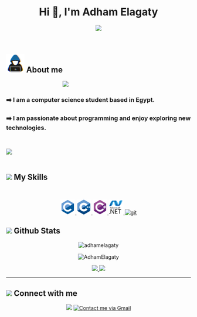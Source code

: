 <h1 align="center">Hi 👋, I'm Adham Elagaty</h1>

<p align="center">
<img src="https://readme-typing-svg.demolab.com?font=Fira+Code&duration=4000&pause=30&center=true&vCenter=true&width=435&lines=Welcome+To+My+Github+Profile;Computer+Science+Student%F0%9F%92%BB;Always+Learning+New+Things" /></a>
</p>

<br>

## <picture><img src = "https://github.com/0xAbdulKhalid/0xAbdulKhalid/raw/main/assets/mdImages/about_me.gif" width = 50px></picture> **About me**

<picture> <img align="right" src="https://cdn.dribbble.com/users/1162077/screenshots/5403918/media/d5dccb5d5818cba2c8fa0cb15fb578b3.gif" width = 350px></picture>

<br>

### ➡️ I am a computer science student based in Egypt. 
### ➡️ I am passionate about programming and enjoy exploring new technologies.

<br>

<img src="https://user-images.githubusercontent.com/73097560/115834477-dbab4500-a447-11eb-908a-139a6edaec5c.gif"><br><br>

<h2><img src = "https://media2.giphy.com/media/QssGEmpkyEOhBCb7e1/giphy.gif?cid=ecf05e47a0n3gi1bfqntqmob8g9aid1oyj2wr3ds3mg700bl&rid=giphy.gif" width ="30"> My Skills</h2>

<br>

<p align="center"> <a href="https://www.cprogramming.com/" target="_blank" rel="noreferrer"> <img src="https://raw.githubusercontent.com/devicons/devicon/master/icons/c/c-original.svg" alt="c" width="40" height="40"/> </a> <a href="https://www.w3schools.com/cpp/" target="_blank" rel="noreferrer"> <img src="https://raw.githubusercontent.com/devicons/devicon/master/icons/cplusplus/cplusplus-original.svg" alt="cplusplus" width="40" height="40"/> </a> <a href="https://www.w3schools.com/cs/" target="_blank" rel="noreferrer"> <img src="https://raw.githubusercontent.com/devicons/devicon/master/icons/csharp/csharp-original.svg" alt="csharp" width="40" height="40"/> </a> <a href="https://dotnet.microsoft.com/" target="_blank" rel="noreferrer"> <img src="https://raw.githubusercontent.com/devicons/devicon/master/icons/dot-net/dot-net-original-wordmark.svg" alt="dotnet" width="40" height="40"/> </a> <a href="https://git-scm.com/" target="_blank" rel="noreferrer"> <img src="https://www.vectorlogo.zone/logos/git-scm/git-scm-icon.svg" alt="git" width="40" height="40"/> </a> </p>



    
<h2><img src = "https://media.giphy.com/media/iY8CRBdQXODJSCERIr/giphy.gif" width ="35"> Github Stats </h2>

<p align="center"> <img src="https://komarev.com/ghpvc/?username=adhamelagaty&label=Profile%20views&color=0e75b6&style=flat" alt="adhamelagaty" /> </p>
<p align="center">
<img align="center" src="https://github-readme-stats.vercel.app/api/top-langs?username=AdhamElagaty&show_icons=true&theme=gruvbox&locale=en&layout=compact" alt="AdhamElagaty" />
</p>

<p align="center">      
<a href="https://github.com/AdhamElagaty">
<img width="49.5%" src="https://github-readme-stats.vercel.app/api?username=AdhamElagaty&show_icons=true&theme=gruvbox&hide_border=true" />
<img width="49.5%" src="https://github-readme-streak-stats.herokuapp.com/?user=AdhamElagaty&theme=gruvbox&hide_border=true" />
</a>
</p>


<hr>


<h2> <img src='https://raw.githubusercontent.com/ShahriarShafin/ShahriarShafin/main/Assets/handshake.gif' width="80"> Connect with me </h2>

<p align="center">
<a href="https://www.linkedin.com/in/adhamelagaty/" target='_blank'><img src="https://img.shields.io/badge/linkedin-0077B5.svg?style=for-the-badge&logo=linkedin&logoColor=ffffff"/></a> 
<a href="mailto:adhamelagaty@gmail.com"><img src="https://img.shields.io/badge/Gmail-D14836?style=for-the-badge&logo=gmail&logoColor=white" alt="Contact me via Gmail"/></a>

<p align="center">
<pI hope this helps! Let me know if you have any further questions or if there is anything else I can assist you with.

